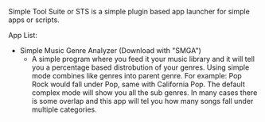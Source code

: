 Simple Tool Suite or STS is a simple plugin based app launcher for simple apps or scripts.

App List:
- Simple Music Genre Analyzer (Download with "SMGA")
  - A simple program where you feed it your music library and it will tell you a percentage based distrobution of your genres. Using simple mode combines like genres into parent genre. For example: Pop Rock would fall under Pop, same with California Pop. The default complex mode will show you all the sub genres. In many cases there is some overlap and this app will tel you how many songs fall under multiple categories.
